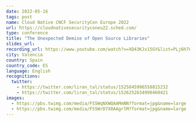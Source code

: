 ```yaml
---
date: 2022-05-16
tags: post
name: Cloud Native CNCF SecurityCon Europe 2022
url: https://cloudnativesecurityconeu22.sched.com/
type: conference
title: "The Unexpected Demise of Open Source Libraries"
slides_url:
recording_url: https://www.youtube.com/watch?v=XD43KJx15GY&list=PLj6h78yzYM2P3qs7Y_QPD4uCgQ4Krsgb3&index=13
city: Valencia
country: Spain
country_code: ES
language: English
recognitions:
  twitter:
    - https://twitter.com/liran_tal/status/1525845996558815232
    - https://twitter.com/liran_tal/status/1526252634998460421
images:
  - https://pbs.twimg.com/media/FS5WqNXWQAAMmNN?format=jpg&name=large
  - https://pbs.twimg.com/media/FS5WrD7X0AAgrlM?format=jpg&name=large
---
```

